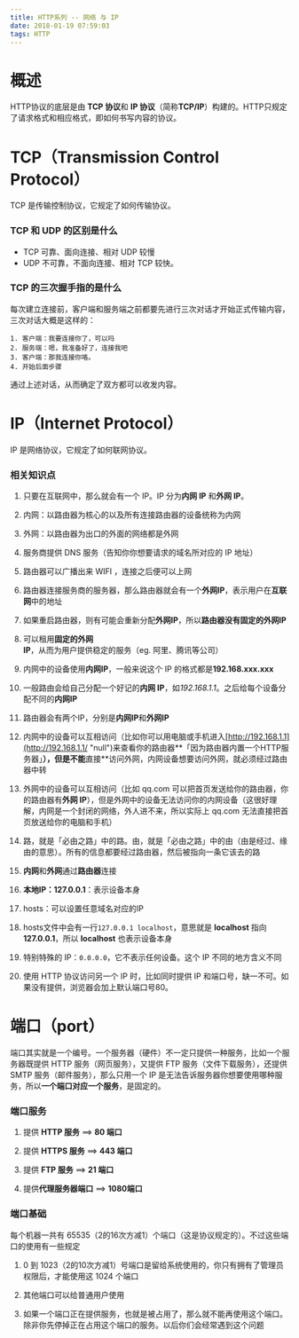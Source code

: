 ```yaml
---
title: HTTP系列 -- 网络 与 IP
date: 2018-01-19 07:59:03
tags: HTTP
---
```

# 概述
HTTP协议的底层是由 **TCP 协议**和 **IP 协议**（简称**TCP/IP**）构建的。HTTP只规定了请求格式和相应格式，即如何书写内容的协议。

# TCP（Transmission Control Protocol）
TCP 是传输控制协议，它规定了如何传输协议。

### TCP 和 UDP 的区别是什么
- TCP 可靠、面向连接、相对 UDP 较慢
- UDP 不可靠，不面向连接、相对 TCP 较快。

### TCP 的三次握手指的是什么
每次建立连接前，客户端和服务端之前都要先进行三次对话才开始正式传输内容，三次对话大概是这样的：
```
1. 客户端：我要连接你了，可以吗
2. 服务端：嗯，我准备好了，连接我吧
3. 客户端：那我连接你咯。
4. 开始后面步骤
```
通过上述对话，从而确定了双方都可以收发内容。

# IP（Internet Protocol）
IP 是网络协议，它规定了如何联网协议。

### 相关知识点
1. 只要在互联网中，那么就会有一个 IP。IP 分为**内网 IP** 和**外网 IP**。

2. 内网：以路由器为核心的以及所有连接路由器的设备统称为内网

3. 外网：以路由器为出口的外面的网络都是外网

4. 服务商提供 DNS 服务（告知你你想要请求的域名所对应的 IP
 地址）

5. 路由器可以广播出来 WIFI ，连接之后便可以上网

6. 路由器连接服务商的服务器，那么路由器就会有一个**外网IP**，表示用户在**互联网**中的地址

7. 如果重启路由器，则有可能会重新分配**外网IP**，所以**路由器没有固定的外网IP**

8. 可以租用**固定的外网IP**，从而为用户提供稳定的服务（eg. 阿里、腾讯等公司）

9. 内网中的设备使用**内网IP**，一般来说这个 IP 的格式都是**192.168.xxx.xxx**

10. 一般路由会给自己分配一个好记的**内网 IP**，如*192.168.1.1*。之后给每个设备分配不同的**内网IP**

11. 路由器会有两个IP，分别是**内网IP**和**外网IP**

12. 内网中的设备可以互相访问（比如你可以用电脑或手机进入[http://192.168.1.1](http://192.168.1.1/ "null")来查看你的路由器**「因为路由器内置一个HTTP服务器」**），但是不能**直接**访问外网，内网设备想要访问外网，就必须经过路由器中转

13. 外网中的设备可以互相访问（比如 qq.com 可以把首页发送给你的路由器，你的路由器有**外网 IP**），但是外网中的设备无法访问你的内网设备（这很好理解，内网是一个封闭的网络，外人进不来，所以实际上 qq.com 无法直接把首页放送给你的电脑和手机）

14. 路，就是「必由之路」中的路。由，就是「必由之路」中的由（由是经过、缘由的意思）。所有的信息都要经过路由器，然后被指向一条它该去的路

15. **内网**和**外网**通过**路由器**连接

16. **本地IP：127.0.0.1**：表示设备本身

17. hosts：可以设置任意域名对应的IP

18. hosts文件中会有一行`127.0.0.1 localhost`，意思就是 **localhost** 指向 **127.0.0.1**，所以 **localhost** 也表示设备本身

19. 特别特殊的 IP：`0.0.0.0`，它不表示任何设备。这个 IP 不同的地方含义不同

20. 使用 HTTP 协议访问另一个 IP 时，比如同时提供 IP 和端口号，缺一不可。如果没有提供，浏览器会加上默认端口号80。


# 端口（port）
端口其实就是一个编号。一个服务器（硬件）不一定只提供一种服务，比如一个服务器既提供 HTTP 服务（网页服务），又提供 FTP 服务（文件下载服务），还提供 SMTP 服务（邮件服务），那么只用一个 IP 是无法告诉服务器你想要使用哪种服务，所以**一个端口对应一个服务**，是固定的。

### 端口服务
1. 提供 **HTTP 服务** ==> **80 端口**

2. 提供 **HTTPS 服务** ==> **443 端口**

3. 提供 **FTP 服务** ==> **21 端口**

4. 提供**代理服务器端口** ==> **1080端口**

### 端口基础
每个机器一共有 65535（2的16次方减1）个端口（这是协议规定的）。不过这些端口的使用有一些规定
1. 0 到 1023（2的10次方减1）号端口是留给系统使用的，你只有拥有了管理员权限后，才能使用这 1024 个端口

2. 其他端口可以给普通用户使用

3. 如果一个端口正在提供服务，也就是被占用了，那么就不能再使用这个端口。除非你先停掉正在占用这个端口的服务。以后你们会经常遇到这个问题